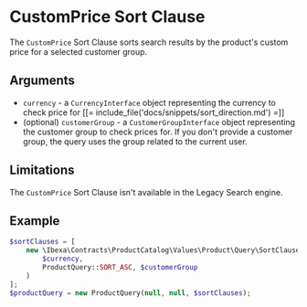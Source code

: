 # CustomPrice Sort Clause

The `CustomPrice` Sort Clause sorts search results by the product's custom price for a selected customer group.

## Arguments

- `currency` - a `CurrencyInterface` object representing the currency to check price for
[[= include_file('docs/snippets/sort_direction.md') =]]
- (optional) `customerGroup` - a `CustomerGroupInterface` object representing the customer group to check prices for.
If you don't provide a customer group, the query uses the group related to the current user.

## Limitations

The `CustomPrice` Sort Clause isn't available in the Legacy Search engine.

## Example

``` php
$sortClauses = [
    new \Ibexa\Contracts\ProductCatalog\Values\Product\Query\SortClause\CustomPrice(
        $currency,
        ProductQuery::SORT_ASC, $customerGroup
    )
];
$productQuery = new ProductQuery(null, null, $sortClauses);
```
